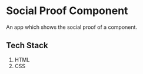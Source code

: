 # Social Proof Component
An app which shows the social proof of a component.

## Tech Stack
1. HTML
2. CSS
